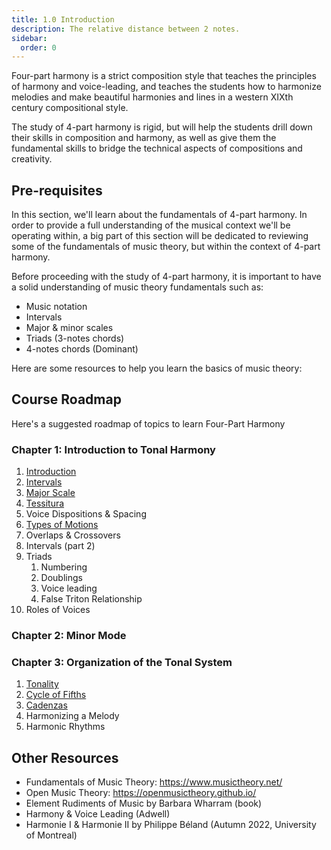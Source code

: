 ```yaml
---
title: 1.0 Introduction
description: The relative distance between 2 notes.
sidebar:
  order: 0
---
```


Four-part harmony is a strict composition style that teaches the principles of harmony and voice-leading, and teaches the students how to harmonize melodies and make beautiful harmonies and lines in a western XIXth century compositional style.

The study of 4-part harmony is rigid, but will help the students drill down their skills in composition and harmony, as well as give them the fundamental skills to bridge the technical aspects of compositions and creativity.

## Pre-requisites

In this section, we'll learn about the fundamentals of 4-part harmony. In order to provide a full understanding of the musical context we'll be operating within, a big part of this section will be dedicated to reviewing some of the fundamentals of music theory, but within the context of 4-part harmony.

Before proceeding with the study of 4-part harmony, it is important to have a solid understanding of music theory fundamentals such as:

- Music notation
- Intervals
- Major & minor scales
- Triads (3-notes chords)
- 4-notes chords (Dominant)

Here are some resources to help you learn the basics of music theory:

## Course Roadmap

Here's a suggested roadmap of topics to learn Four-Part Harmony

### Chapter 1: Introduction to Tonal Harmony

1. [Introduction](/four-part-harmony/01-fundamentals/introduction/)
2. [Intervals](/four-part-harmony/01-fundamentals/intervals)
3. [Major Scale](/four-part-harmony/01-fundamentals/major-scale/)
4. [Tessitura](/four-part-harmony/01-fundamentals/tessitura/)
5. Voice Dispositions & Spacing
6. [Types of Motions](/four-part-harmony/01-fundamentals/major-scale/)
7. Overlaps & Crossovers
8. Intervals (part 2)
9. Triads
   1. Numbering
   2. Doublings
   3. Voice leading
   4. False Triton Relationship
10. Roles of Voices

### Chapter 2: Minor Mode

### Chapter 3: Organization of the Tonal System

1. [Tonality](/four-part-harmony/learn/tonality)
2. [Cycle of Fifths](/four-part-harmony/learn/cycle-of-fifths)
3. [Cadenzas](/four-part-harmony/learn/cadenzas)
4. Harmonizing a Melody
5. Harmonic Rhythms

## Other Resources

- Fundamentals of Music Theory: https://www.musictheory.net/
- Open Music Theory: https://openmusictheory.github.io/
- Element Rudiments of Music by Barbara Wharram (book)
- Harmony & Voice Leading (Adwell)
- Harmonie I & Harmonie II by Philippe Béland (Autumn 2022, University of Montreal)
